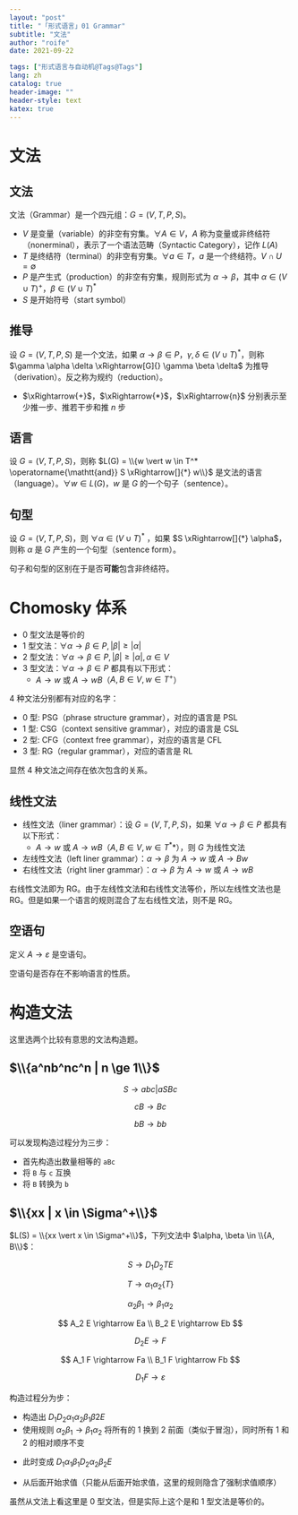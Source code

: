 ```yaml
---
layout: "post"
title: "「形式语言」01 Grammar"
subtitle: "文法"
author: "roife"
date: 2021-09-22

tags: ["形式语言与自动机@Tags@Tags"]
lang: zh
catalog: true
header-image: ""
header-style: text
katex: true
---
```


# 文法

## 文法

文法（Grammar）是一个四元组：$G = (V, T, P, S)$。

- $V$ 是变量（variable）的非空有穷集。$\forall A \in V$，$A$ 称为变量或非终结符（nonerminal），表示了一个语法范畴（Syntactic Category），记作 $L(A)$
- $T$ 是终结符（terminal）的非空有穷集。$\forall a \in T$，$a$ 是一个终结符。$V \cap U = \emptyset$
- $P$ 是产生式（production）的非空有穷集，规则形式为 $\alpha \rightarrow \beta$，其中 $\alpha \in (V \cup T)^+$，$\beta \in (V \cup T)^*$
- $S$ 是开始符号（start symbol）

## 推导

设 $G = (V, T, P, S)$ 是一个文法，如果 $\alpha \rightarrow \beta \in P$，$\gamma, \delta \in (V \cup T)^*$，则称 $\gamma \alpha \delta \xRightarrow[G]{} \gamma \beta \delta$ 为推导（derivation）。反之称为规约（reduction）。

- $\xRightarrow{+}$，$\xRightarrow{*}$，$\xRightarrow{n}$ 分别表示至少推一步、推若干步和推 $n$ 步

## 语言

设 $G = (V, T, P, S)$，则称 $L(G) = \\{w \vert w \in T^* \operatorname{\mathtt{and}} S \xRightarrow[]{*} w\\}$ 是文法的语言（language）。$\forall w \in L(G)$，$w$ 是 $G$ 的一个句子（sentence）。

## 句型

设 $G = (V, T, P, S)$，则 $\forall \alpha \in (V \cup T)^\ast$ ，如果 $S \xRightarrow[]{*} \alpha$，则称 $\alpha$ 是 $G$ 产生的一个句型（sentence form）。

句子和句型的区别在于是否**可能**包含非终结符。

# Chomosky 体系

- 0 型文法是等价的
- 1 型文法：$\forall \alpha \rightarrow \beta \in P, \vert \beta \vert \ge \vert \alpha \vert$
- 2 型文法：$\forall \alpha \rightarrow \beta \in P, \vert \beta \vert \ge \vert \alpha \vert, \alpha \in V$
- 3 型文法：$\forall \alpha \rightarrow \beta \in P$ 都具有以下形式：
  + $A \rightarrow w$ 或 $A \rightarrow w B$（$A, B \in V, w \in T^+$）

4 种文法分别都有对应的名字：

- 0 型: PSG（phrase structure grammar），对应的语言是 PSL
- 1 型: CSG（context sensitive grammar），对应的语言是 CSL
- 2 型: CFG（context free grammar），对应的语言是 CFL
- 3 型: RG（regular grammar），对应的语言是 RL

显然 4 种文法之间存在依次包含的关系。

## 线性文法

- 线性文法（liner grammar）：设 $G = (V, T, P, S)$，如果 $\forall \alpha \rightarrow \beta \in P$ 都具有以下形式：
  + $A \rightarrow w$ 或 $A \rightarrow wB$（$A, B \in V, w \in T^**$），则 $G$ 为线性文法
- 左线性文法（left liner grammar）：$\alpha \rightarrow \beta$ 为 $A \rightarrow w$ 或 $A \rightarrow Bw$
- 右线性文法（right liner grammar）：$\alpha \rightarrow \beta$ 为 $A \rightarrow w$ 或 $A \rightarrow wB$

右线性文法即为 RG。由于左线性文法和右线性文法等价，所以左线性文法也是 RG。但是如果一个语言的规则混合了左右线性文法，则不是 RG。

## 空语句

定义 $A \rightarrow \varepsilon$ 是空语句。

空语句是否存在不影响语言的性质。

# 构造文法

这里选两个比较有意思的文法构造题。

## $\\{a^nb^nc^n | n \ge 1\\}$

$$
S \rightarrow abc | aSBc
$$

$$
cB \rightarrow Bc
$$

$$
bB \rightarrow bb
$$

可以发现构造过程分为三步：
- 首先构造出数量相等的 `aBc`
- 将 `B` 与 `c` 互换
- 将 `B` 转换为 `b`

## $\\{xx | x \in \Sigma^+\\}$

$L(S) = \\{xx \vert x \in \Sigma^+\\}$，下列文法中 $\alpha, \beta \in \\{A, B\\}$：

$$
S \rightarrow D_1 D_2 T E
$$

$$
T \rightarrow \alpha_1 \alpha_2 \{T\}
$$

$$
\alpha_2 \beta_1 \rightarrow \beta_1 \alpha_2
$$

$$
A_2 E \rightarrow Ea \\
B_2 E \rightarrow Eb
$$

$$
D_2 E \rightarrow F
$$

$$
A_1 F \rightarrow Fa \\
B_1 F \rightarrow Fb
$$

$$
D_1 F \rightarrow \varepsilon
$$

构造过程分为步：
- 构造出 $D_1 D_2 \alpha_1 \alpha_2 \beta_1 \beta2 E$
- 使用规则 $\alpha_2 \beta_1 \rightarrow \beta_1 \alpha_2$ 将所有的 $1$ 换到 $2$ 前面（类似于冒泡），同时所有 $1$ 和 $2$ 的相对顺序不变
 + 此时变成 $D_1 \alpha_1 \beta_1 D_2 \alpha_2 \beta_2 E$
- 从后面开始求值（只能从后面开始求值，这里的规则隐含了强制求值顺序）

虽然从文法上看这里是 0 型文法，但是实际上这个是和 1 型文法是等价的。
